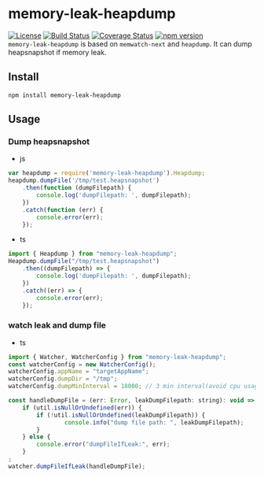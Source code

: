# memory-leak-heapdump
[![License](http://img.shields.io/:license-apache-brightgreen.svg)](http://www.apache.org/licenses/LICENSE-2.0.html)
[![Build Status](https://travis-ci.org/wz2cool/memory-leak-heapdump.svg?branch=master)](https://travis-ci.org/wz2cool/memory-leak-heapdump)
[![Coverage Status](https://coveralls.io/repos/github/wz2cool/memory-leak-heapdump/badge.svg?branch=master)](https://coveralls.io/github/wz2cool/memory-leak-heapdump?branch=master)
[![npm version](https://badge.fury.io/js/memory-leak-heapdump.svg)](https://badge.fury.io/js/memory-leak-heapdump)  
`memory-leak-heapdump` is based on `memwatch-next` and `heapdump`. It can dump heapsnapshot if memory leak.
  
## Install
`npm install memory-leak-heapdump`
  
## Usage
### Dump heapsnapshot
- js
```js
var heapdump = require('memory-leak-heapdump').Heapdump;
heapdump.dumpFile('/tmp/test.heapsnapshot')
    .then(function (dumpFilepath) {
        console.log('dumpFilepath: ', dumpFilepath);
    })
    .catch(function (err) {
        console.error(err);
    });
```
- ts
```js
import { Heapdump } from "memory-leak-heapdump";
Heapdump.dumpFile("/tmp/test.heapsnapshot")
    .then((dumpFilepath) => {
        console.log('dumpFilepath: ', dumpFilepath);
    })
    .catch((err) => {
        console.error(err);
    });
```

### watch leak and dump file
- ts
```js
import { Watcher, WatcherConfig } from "memory-leak-heapdump";
const watcherConfig = new WatcherConfig();
watcherConfig.appName = "targetAppName";
watcherConfig.dumpDir = "/tmp";
watcherConfig.dumpMinInterval = 18000; // 3 min interval(avoid cpu usage issue).

const handleDumpFile = (err: Error, leakDumpFilepath: string): void => {
    if (util.isNullOrUndefined(err)) {
        if (!util.isNullOrUndefined(leakDumpFilepath)) {
                console.info("dump file path: ", leakDumpFilepath);
        }
    } else {
        console.error("dumpFileIfLeak:", err);
    }
;
watcher.dumpFileIfLeak(handleDumpFile);
```
